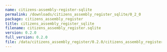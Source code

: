```yaml
---
name: citizens-assembly-register-sqlite
permalink: /downloads/citizens_assembly_register_sqlite/0_2_0
package: citizens_assembly_register
title: citizens_assembly_register_sqlite
filename: citizens_assembly_register.sqlite
version: 0.2.0
full_version: 0.2.0
file: /data/citizens_assembly_register/0.2.0/citizens_assembly_register.sqlite
---
```

